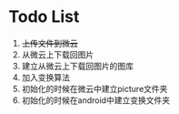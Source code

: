# Todo List
1. ~~上传文件到微云~~
2. 从微云上下载回图片
3. 建立从微云上下载回图片的图库
4. 加入变换算法
5. 初始化的时候在微云中建立picture文件夹
6. 初始化的时候在android中建立变换文件夹